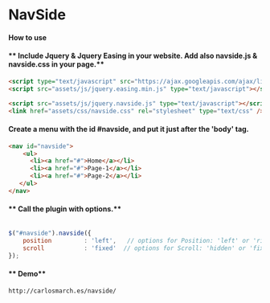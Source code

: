 NavSide
===================

#### How to use

#### ** Include Jquery & Jquery Easing in your website. Add also navside.js & navside.css in your page.**
```html
<script type="text/javascript" src="https://ajax.googleapis.com/ajax/libs/jquery/1.9.0/jquery.min.js"></script>
<script src="assets/js/jquery.easing.min.js" type="text/javascript"></script>

<script src="assets/js/jquery.navside.js" type="text/javascript"></script>
<link href="assets/css/navside.css" rel="stylesheet" type="text/css" />
```

#### **Create a menu with the id #navside, and put it just after the 'body' tag.**
```html
<nav id="navside">
    <ul>
      <li><a href="#">Home</a></li>
      <li><a href="#">Page-1</a></li>
      <li><a href="#">Page-2</a></li>
   </ul>
</nav>
```
#### ** Call the plugin with options.**
```javascript

$("#navside").navside({
    position         : 'left',   // options for Position: 'left' or 'right'. Default is 'right'
    scroll           : 'fixed'  // options for Scroll: 'hidden' or 'fixed'. Default is 'hidden'
});

```

#### ** Demo**
```
http://carlosmarch.es/navside/

```

